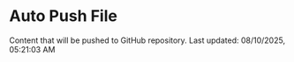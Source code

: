 # Auto Push File

Content that will be pushed to GitHub repository.
Last updated: 08/10/2025, 05:21:03 AM